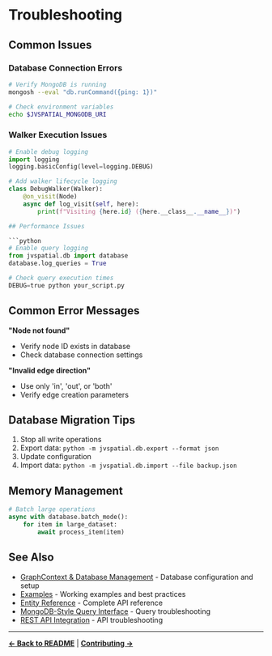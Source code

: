 # Troubleshooting

## Common Issues

### Database Connection Errors
```bash
# Verify MongoDB is running
mongosh --eval "db.runCommand({ping: 1})"

# Check environment variables
echo $JVSPATIAL_MONGODB_URI
```

### Walker Execution Issues
```python
# Enable debug logging
import logging
logging.basicConfig(level=logging.DEBUG)

# Add walker lifecycle logging
class DebugWalker(Walker):
    @on_visit(Node)
    async def log_visit(self, here):
        print(f"Visiting {here.id} ({here.__class__.__name__})")

## Performance Issues

```python
# Enable query logging
from jvspatial.db import database
database.log_queries = True

# Check query execution times
DEBUG=true python your_script.py
```

## Common Error Messages

**"Node not found"**
- Verify node ID exists in database
- Check database connection settings

**"Invalid edge direction"**
- Use only 'in', 'out', or 'both'
- Verify edge creation parameters

## Database Migration Tips
1. Stop all write operations
2. Export data: `python -m jvspatial.db.export --format json`
3. Update configuration
4. Import data: `python -m jvspatial.db.import --file backup.json`

## Memory Management
```python
# Batch large operations
async with database.batch_mode():
    for item in large_dataset:
        await process_item(item)
```

## See Also

- [GraphContext & Database Management](graph-context.md) - Database configuration and setup
- [Examples](examples.md) - Working examples and best practices
- [Entity Reference](entity-reference.md) - Complete API reference
- [MongoDB-Style Query Interface](mongodb-query-interface.md) - Query troubleshooting
- [REST API Integration](rest-api.md) - API troubleshooting

---

**[← Back to README](../../README.md)** | **[Contributing →](contributing.md)**
